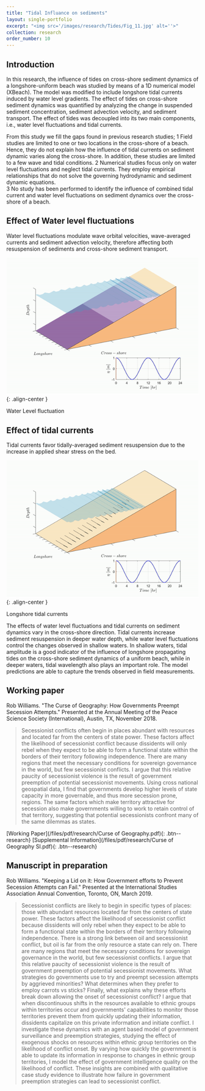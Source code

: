 ```yaml
---
title: "Tidal Influance on sediments"
layout: single-portfolio
excerpt: "<img src='/images/research/Tides/Fig_11.jpg' alt=''>"
collection: research
order_number: 10
---
```

## Introduction 
 
In this research, the influence of tides on cross-shore sediment dynamics of a longshore-uniform beach was studied by means of a 1D numerical model (XBeach). The model was modified to include longshore tidal currents induced by water level gradients. The effect of tides on cross-shore sediment dynamics was quantified by analyzing the change in suspended sediment concentration, sediment advection velocity, and sediment transport. The effect of tides was decoupled into its two main components, i.e., water level fluctuations and tidal currents.

From this study we fill the gaps found in previous research studies; 
1 Field studies are limited to one or two locations in the cross-shore of a beach. Hence, they do not explain how the influence of tidal currents on sediment dynamic varies along the cross-shore. In addition, these studies are limited to a few wave and tidal conditions.
2 Numerical studies focus only on water level fluctuations and neglect tidal currents. They employ empirical relationships that do not solve the governing hydrodynamic and sediment dynamic equations.  
3 No study has been performed to identify the influence of combined tidal current and water level fluctuations on sediment dynamics over the cross-shore of a beach.  


## Effect of Water level fluctuations

Water level fluctuations modulate wave orbital velocities, wave-averaged currents and sediment advection velocity, therefore affecting both resuspension of sediments and cross-shore sediment transport.

![](/images/research/Tides/WLvid.gif){: .align-center }

<figcaption>
Water Level fluctuation
</figcaption>

## Effect of tidal currents

Tidal currents favor tidally-averaged sediment resuspension due to the increase in applied shear stress on the bed.

![](/images/research/Tides/Curvid1.gif){: .align-center }

<figcaption>
Longshore tidal currents
</figcaption>

The effects of water level fluctuations and tidal currents on sediment dynamics vary in the cross-shore direction.
Tidal currents increase sediment resuspension in deeper water depth, while water level fluctuations control the changes observed in shallow waters. In shallow waters, tidal amplitude is a good indicator of the influence of longshore propagating tides on the cross-shore sediment dynamics of a uniform beach, while in deeper waters, tidal wavelength also plays an important role. The model predictions are able to capture the trends observed in field measurements.





## Working paper

Rob Williams. "The Curse of Geography: How Governments Preempt Secession Attempts." Presented at the Annual Meeting of the Peace Science Society (International), Austin, TX, November 2018.

> Secessionist conflicts often begin in places abundant with resources and located far from the centers of state power. These factors affect the likelihood of secessionist conflict because dissidents will only rebel when they expect to be able to form a functional state within the borders of their territory following independence. There are many regions that meet the necessary conditions for sovereign governance in the world, but few secessionist conflicts. I argue that this relative paucity of secessionist violence is the result of government preemption of potential secessionist movements. Using cross national geospatial data, I find that governments develop higher levels of state capacity in more governable, and thus more secession prone, regions. The same factors which make territory attractive for secession also make governments willing to work to retain control of that territory, suggesting that potential secessionists confront many of the same dilemmas as states.

[Working Paper](/files/pdf/research/Curse of Geography.pdf){: .btn--research} [Supplemental Information](/files/pdf/research/Curse of Geography SI.pdf){: .btn--research}

## Manuscript in preparation

Rob Williams. "Keeping a Lid on it: How Government efforts to Prevent Secession Attempts can Fail." Presented at the International Studies Association Annual Convention, Toronto, ON, March 2019.

> Secessionist conflicts are likely to begin in specific types of places: those with abundant resources located far from the centers of state power. These factors affect the likelihood of secessionist conflict because dissidents will only rebel when they expect to be able to form a functional state within the borders of their territory following independence. There is a strong link between oil and secessionist conflict, but oil is far from the only resource a state can rely on. There are many regions that meet the necessary conditions for sovereign governance in the world, but few secessionist conflicts. I argue that this relative paucity of secessionist violence is the result of government preemption of potential secessionist movements. What strategies do governments use to try and preempt secession attempts by aggrieved minorities? What determines when they prefer to employ carrots vs sticks? Finally, what explains why these efforts break down allowing the onset of secessionist conflict? I argue that when discontinuous shifts in the resources available to ethnic groups within territories occur and governments' capabilities to monitor those territories prevent them from quickly updating their information, dissidents capitalize on this private information and initiate conflict. I investigate these dynamics with an agent based model of government surveillance and preemption strategies, studying the effect of exogenous shocks on resources within ethnic group territories on the likelihood of conflict onset. By varying how quickly the government is able to update its information in response to changes in ethnic group territories, I model the effect of government intelligence quality on the likelihood of conflict. These insights are combined with qualitative case study evidence to illustrate how failure in government preemption strategies can lead to secessionist conflict.